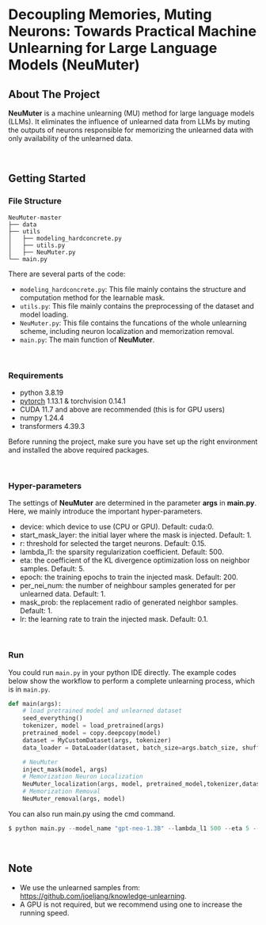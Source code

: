 
# Decoupling Memories, Muting Neurons: Towards Practical Machine Unlearning for Large Language Models (NeuMuter)


## About The Project
**NeuMuter** is a machine unlearning (MU) method for large language models (LLMs).
It eliminates the influence of unlearned data from LLMs by muting the outputs of neurons responsible for memorizing the unlearned data with only availability of the unlearned data. 

<br>

## Getting Started
### File Structure 
```
NeuMuter-master
├── data
├── utils
│   ├── modeling_hardconcrete.py
│   ├── utils.py
│   ├── NeuMuter.py
└── main.py
```
There are several parts of the code:

- `modeling_hardconcrete.py`: This file mainly contains the structure and computation method for the learnable mask. 
- `utils.py`: This file mainly contains the preprocessing of the dataset and model loading. 
- `NeuMuter.py`: This file contains the funcations of the whole unlearning scheme, including neuron localization and memorization removal.
- `main.py`: The main function of **NeuMuter**. 

<br>

### Requirements

* python 3.8.19 
* [pytorch](https://pytorch.org/get-started/locally/) 1.13.1 & torchvision 0.14.1
* CUDA 11.7 and above are recommended (this is for GPU users)
* numpy 1.24.4
* transformers 4.39.3

Before running the project, make sure you have set up the right environment and installed the above required packages.

<br>

### Hyper-parameters 
The settings of **NeuMuter** are determined in the parameter **args** in **main.py**. Here, we mainly introduce the important hyper-parameters.
- device: which device to use (CPU or GPU). Default: cuda:0.
- start_mask_layer: the initial layer where the mask is injected. Default: 1.
- r: threshold for selected the target neurons. Default: 0.15.
- lambda_l1: the sparsity regularization coefficient. Default: 500.
- eta: the coefficient of the KL divergence optimization loss on neighbor samples. Default: 5.
- epoch: the training epochs to train the injected mask. Default: 200.
- per_nei_num: the number of neighbour samples generated for per unlearned data. Default: 1.
- mask_prob: the replacement radio of generated neighbor samples. Default: 1.
- lr: the learning rate to train the injected mask. Default: 0.1.

<br>

### Run
You could run `main.py` in your python IDE directly.
The example codes below show the workflow to perform a complete unlearning process, which is in `main.py`.

```python
def main(args):
    # load pretrained model and unlearned dataset
    seed_everything()
    tokenizer, model = load_pretrained(args)
    pretrained_model = copy.deepcopy(model)  
    dataset = MyCustomDataset(args, tokenizer)
    data_loader = DataLoader(dataset, batch_size=args.batch_size, shuffle=True)

    # NeuMuter
    inject_mask(model, args)
    # Memorization Neuron Localization
    NeuMuter_localization(args, model, pretrained_model,tokenizer,dataset, data_loader, device)
    # Memorization Removal
    NeuMuter_removal(args, model)
```

You can also run main.py using the cmd command.

```python
$ python main.py --model_name "gpt-neo-1.3B" --lambda_l1 500 --eta 5 --epoch 200 --lr 0.1
```

<br>

## Note
- We use the unlearned samples from: https://github.com/joeljang/knowledge-unlearning.
- A GPU is not required, but we recommend using one to increase the running speed. 

<br>









